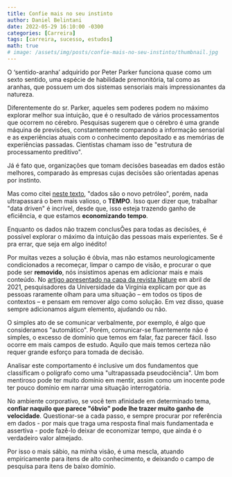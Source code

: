 ```yaml
---
title: Confie mais no seu instinto
author: Daniel Belintani
date: 2022-05-29 16:10:00 -0300
categories: [Carreira]
tags: [carreira, sucesso, estudos]
math: true
# image: /assets/img/posts/confie-mais-no-seu-instinto/thumbnail.jpg
---
```


O ‘sentido-aranha’ adquirido por Peter Parker funciona quase como um sexto sentido, uma espécie de habilidade premonitória, tal como as aranhas, que possuem um dos sistemas sensoriais mais impressionantes da natureza.

Diferentemente do sr. Parker, aqueles sem poderes podem no máximo explorar melhor sua intuição, que é o resultado de vários processamentos que ocorrem no cérebro. Pesquisas sugerem que o cérebro é uma grande máquina de previsões, constantemente comparando a informação sensorial e as experiências atuais com o conhecimento depositado e as memórias de experiências passadas. Cientistas chamam isso de "estrutura de processamento preditivo". 

Já é fato que, organizações que tomam decisões baseadas em dados estão melhores, comparado às empresas cujas decisões são orientadas apenas por instinto. 

Mas como citei [neste texto](https://belintani.com/posts/o-caminho-do-sucesso/), "dados são o novo petróleo", porém, nada ultrapassará o bem mais valioso, o **TEMPO**. Isso quer dizer que, trabalhar "data driven" é incrível, desde que, isso esteja trazendo ganho de eficiência, e que estamos **economizando tempo**.


Enquanto os dados não trazem conclusÕes para todas as decisões, é possível explorar o máximo da intuição das pessoas mais experientes. Se é pra errar, que seja em algo inédito!

Por muitas vezes a solução é óbvia, mas não estamos neurologicamente condicionados a recomeçar, limpar o campo de visão, e procurar o que pode ser **removido**, nós insistimos apenas em adicionar mais e mais conteúdo. No [artigo apresentado na capa da revista Nature](https://www.nature.com/articles/s41586-021-03380-y) em abril de 2021, pesquisadores da Universidade da Virgínia explicam por que as pessoas raramente olham para uma situação – em todos os tipos de contextos – e pensam em remover algo como solução. Em vez disso, quase sempre adicionamos algum elemento, ajudando ou não. 

O simples ato de se comunicar verbalmente, por exemplo, é algo que consideramos "automático". Porém, comunicar-se fluentemente não é simples, o excesso de domínio que temos em falar, faz parecer fácil. Isso ocorre em mais campos de estudo. Aquilo que mais temos certeza não requer grande esforço para tomada de decisão. 
 
Analisar este comportamento é inclusive um dos fundamentos que classificam o polígrafo como uma "ultrapassada pseudociência". Um bom mentiroso pode ter muito domínio em mentir, assim como um inocente pode ter pouco domínio em narrar uma situação interrogatória.
 
No ambiente corporativo, se você tem afinidade em determinado tema, **confiar naquilo que parece "óbvio" pode lhe trazer muito ganho de velocidade**. Questionar-se a cada passo, e sempre procurar por referência em dados - por mais que traga uma resposta final mais fundamentada e assertiva - pode fazê-lo deixar de economizar tempo, que ainda é o verdadeiro valor almejado. 

Por isso o mais sábio, na minha visão, é uma mescla, atuando empiricamente para itens de alto conhecimento, e deixando o campo de pesquisa para itens de baixo domínio.
